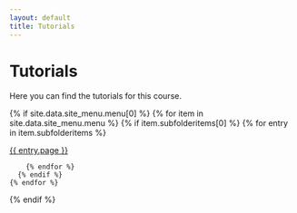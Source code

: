 ```yaml
---
layout: default
title: Tutorials
---
```

# Tutorials 

Here you can find the tutorials for this course. 

{% if site.data.site_menu.menu[0] %}
  {% for item in site.data.site_menu.menu %}
      {% if item.subfolderitems[0] %}
        {% for entry in item.subfolderitems %}
              
[{{ entry.page }}]({{site.baseurl}}{{entry.url}})
             
        {% endfor %}
      {% endif %}
    {% endfor %}
{% endif %}


